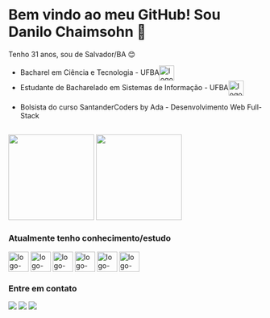 # Bem vindo ao meu GitHub! Sou Danilo Chaimsohn 👋

 Tenho 31 anos, sou de Salvador/BA 😊

- <div> Bacharel em Ciência e Tecnologia - UFBA<img align="center" alt="logo-java" height="30" width="30" src="https://proext.ufba.br/sites/proext.ufba.br/files/svg_brasao-ufba.svg" /></div>
- <div> Estudante de Bacharelado em Sistemas de Informação - UFBA<img align="center" alt="logo-java" height="30" width="30" src="https://proext.ufba.br/sites/proext.ufba.br/files/svg_brasao-ufba.svg" /></div>
- Bolsista do curso SantanderCoders by Ada - Desenvolvimento Web Full-Stack

  ##
<div>
        <img height=170em src= https://github-readme-stats.vercel.app/api?username=chaimsohn&show_icons=true&count_private=true&theme=tokyonight>
        <img height=170em  src= https://github-readme-stats.vercel.app/api/top-langs/?username=chaimsohn&layout=donut&theme=tokyonight>
</div>

### Atualmente tenho conhecimento/estudo 

<div>
  <img align="center" alt="logo-java" height="40" width="40" src="https://cdn.jsdelivr.net/gh/devicons/devicon/icons/java/java-original.svg" /> 
  <img align="center" alt="logo-java" height="40" width="40" src="https://cdn.jsdelivr.net/gh/devicons/devicon/icons/angularjs/angularjs-plain.svg" /> 
  <img align="center" alt="logo-java" height="40" width="40" src="https://cdn.jsdelivr.net/gh/devicons/devicon/icons/html5/html5-original.svg" /> 
  <img align="center" alt="logo-java" height="40" width="40" src="https://cdn.jsdelivr.net/gh/devicons/devicon/icons/css3/css3-original.svg" /> 
  <img align="center" alt="logo-java" height="40" width="40" src="https://cdn.jsdelivr.net/gh/devicons/devicon/icons/spring/spring-original.svg" /> 
  <img align="center" alt="logo-java" height="40" width="40" src="https://cdn.jsdelivr.net/gh/devicons/devicon/icons/javascript/javascript-original.svg" /> 
</div>


### Entre em contato

<div>
  <a href="https://www.linkedin.com/in/danilo-chaimsohn" target="_blank"><img src="https://img.shields.io/badge/-LinkedIn-%230077B5?style=for-the-badge&logo=linkedin&logoColor=white" target="_blank"></a>
  <a href="https://www.instagram.com/danchaimsohn/" target="_blank"><img src="https://img.shields.io/badge/Instagram-E4405F?style=for-the-badge&logo=instagram&logoColor=white" target="_blank"></a>
 <a href = "mailto:yoguto@gmail.com"><img src="https://img.shields.io/badge/-Gmail-%23333?style=for-the-badge&logo=gmail&logoColor=white" target="_blank"></a>
</div>
<!--
**chaimsohn/chaimsohn** is a ✨ _special_ ✨ repository because its `README.md` (this file) appears on your GitHub profile.

Here are some ideas to get you started:

- 🔭 I’m currently working on ...
- 🌱 I’m currently learning ...
- 👯 I’m looking to collaborate on ...
- 🤔 I’m looking for help with ...
- 💬 Ask me about ...
- 📫 How to reach me: ...
- 😄 Pronouns: ...
- ⚡ Fun fact: ...
-->
